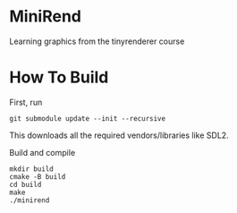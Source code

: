 
# MiniRend
Learning graphics from the tinyrenderer course

# How To Build
First, run

    git submodule update --init --recursive
This downloads all the required vendors/libraries like SDL2.

Build and compile

    mkdir build
    cmake -B build
    cd build
    make
    ./minirend



